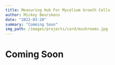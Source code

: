 ```yaml
---
title: Measuring Hub For Mycelium Growth Cells
author: Mickey Beurskens
date: "2022-03-20"
summary: "Comming Soon"
img_path: /images/projects/card/mushrooms.jpg
---
```


# Coming Soon